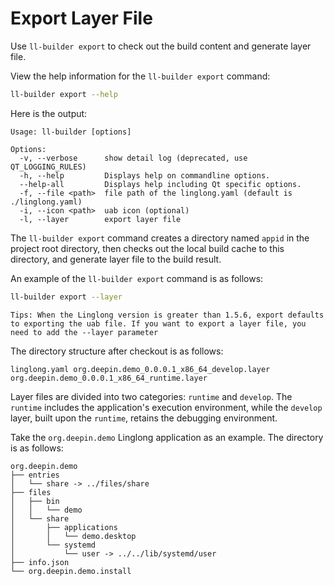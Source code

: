 <!--
SPDX-FileCopyrightText: 2023 UnionTech Software Technology Co., Ltd.

SPDX-License-Identifier: LGPL-3.0-or-later
-->

# Export Layer File

Use `ll-builder export` to check out the build content and generate layer file.

View the help information for the `ll-builder export` command:

```bash
ll-builder export --help
```

Here is the output:

```text
Usage: ll-builder [options]

Options:
  -v, --verbose      show detail log (deprecated, use QT_LOGGING_RULES)
  -h, --help         Displays help on commandline options.
  --help-all         Displays help including Qt specific options.
  -f, --file <path>  file path of the linglong.yaml (default is ./linglong.yaml)
  -i, --icon <path>  uab icon (optional)
  -l, --layer        export layer file
```

The `ll-builder export` command creates a directory named `appid` in the project root directory, then checks out the local build cache to this directory, and generate layer file to the build result.

An example of the `ll-builder export` command is as follows:

```bash
ll-builder export --layer
```

`Tips: When the Linglong version is greater than 1.5.6, export defaults to exporting the uab file. If you want to export a layer file, you need to add the --layer parameter`

The directory structure after checkout is as follows:

```text
linglong.yaml org.deepin.demo_0.0.0.1_x86_64_develop.layer org.deepin.demo_0.0.0.1_x86_64_runtime.layer
```

Layer files are divided into two categories: `runtime` and `develop`. The `runtime` includes the application's execution environment, while the `develop` layer, built upon the `runtime`, retains the debugging environment.

Take the `org.deepin.demo` Linglong application as an example. The directory is as follows:

```text
org.deepin.demo
├── entries
│   └── share -> ../files/share
├── files
│   ├── bin
│   │   └── demo
│   └── share
│       ├── applications
│       │   └── demo.desktop
│       └── systemd
│           └── user -> ../../lib/systemd/user
├── info.json
└── org.deepin.demo.install
```
